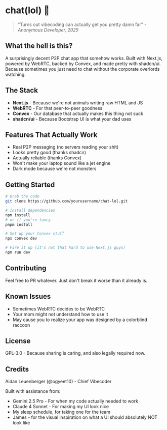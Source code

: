 # chat(lol) 💬

> "Turns out vibecoding can actually get you pretty damn far" - *Anonymous Developer, 2025*

## What the hell is this?

A surprisingly decent P2P chat app that somehow works. Built with Next.js, powered by WebRTC, backed by Convex, and made pretty with shadcn/ui. Because sometimes you just need to chat without the corporate overlords watching.

## The Stack

- **Next.js** - Because we're not animals writing raw HTML and JS
- **WebRTC** - For that peer-to-peer goodness
- **Convex** - Our database that actually makes this thing not suck
- **shadcn/ui** - Because Bootstrap UI is what your dad uses

## Features That Actually Work

- Real P2P messaging (no servers reading your shit)
- Looks pretty good (thanks shadcn)
- Actually reliable (thanks Convex)
- Won't make your laptop sound like a jet engine
- Dark mode because we're not monsters

## Getting Started

```bash
# Grab the code
git clone https://github.com/yourusername/chat-lol.git

# Install dependencies
npm install
# or if you're fancy
pnpm install

# Set up your Convex stuff
npx convex dev

# Fire it up (it's not that hard to use Next.js guys)
npm run dev
```

## Contributing

Feel free to PR whatever. Just don't break it worse than it already is.

## Known Issues

- Sometimes WebRTC decides to be WebRTC
- Your mom might not understand how to use it
- May cause you to realize your app was designed by a colorblind raccoon

## License

GPL-3.0 - Because sharing is caring, and also legally required now.

## Credits

Aidan Leuenberger (@ogyeet10) - Chief Vibecoder

Built with assistance from:
- Gemini 2.5 Pro - For when my code actually needed to work
- Claude 4 Sonnet - For making my UI look nice
- My sleep schedule, for taking one for the team
- James - for the visual inspiration on what a UI should absolutely NOT look like

